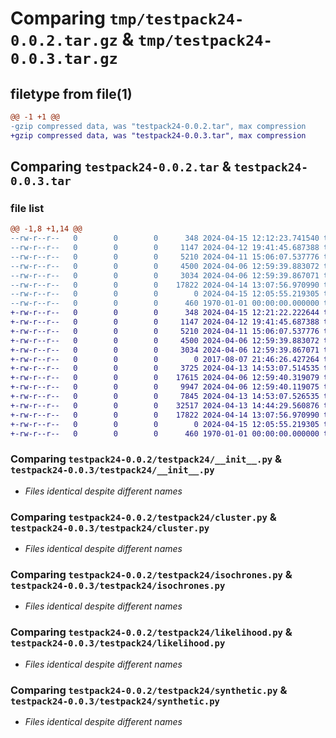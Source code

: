 # Comparing `tmp/testpack24-0.0.2.tar.gz` & `tmp/testpack24-0.0.3.tar.gz`

## filetype from file(1)

```diff
@@ -1 +1 @@
-gzip compressed data, was "testpack24-0.0.2.tar", max compression
+gzip compressed data, was "testpack24-0.0.3.tar", max compression
```

## Comparing `testpack24-0.0.2.tar` & `testpack24-0.0.3.tar`

### file list

```diff
@@ -1,8 +1,14 @@
--rw-r--r--   0        0        0      348 2024-04-15 12:12:23.741540 testpack24-0.0.2/pyproject.toml
--rw-r--r--   0        0        0     1147 2024-04-12 19:41:45.687388 testpack24-0.0.2/testpack24/__init__.py
--rw-r--r--   0        0        0     5210 2024-04-11 15:06:07.537776 testpack24-0.0.2/testpack24/cluster.py
--rw-r--r--   0        0        0     4500 2024-04-06 12:59:39.883072 testpack24-0.0.2/testpack24/isochrones.py
--rw-r--r--   0        0        0     3034 2024-04-06 12:59:39.867071 testpack24-0.0.2/testpack24/likelihood.py
--rw-r--r--   0        0        0    17822 2024-04-14 13:07:56.970990 testpack24-0.0.2/testpack24/synthetic.py
--rw-r--r--   0        0        0        0 2024-04-15 12:05:55.219305 testpack24-0.0.2/testpack24/test_module.py~
--rw-r--r--   0        0        0      460 1970-01-01 00:00:00.000000 testpack24-0.0.2/PKG-INFO
+-rw-r--r--   0        0        0      348 2024-04-15 12:21:22.222644 testpack24-0.0.3/pyproject.toml
+-rw-r--r--   0        0        0     1147 2024-04-12 19:41:45.687388 testpack24-0.0.3/testpack24/__init__.py
+-rw-r--r--   0        0        0     5210 2024-04-11 15:06:07.537776 testpack24-0.0.3/testpack24/cluster.py
+-rw-r--r--   0        0        0     4500 2024-04-06 12:59:39.883072 testpack24-0.0.3/testpack24/isochrones.py
+-rw-r--r--   0        0        0     3034 2024-04-06 12:59:39.867071 testpack24-0.0.3/testpack24/likelihood.py
+-rw-r--r--   0        0        0        0 2017-08-07 21:46:26.427264 testpack24-0.0.3/testpack24/modules/__init__.py
+-rw-r--r--   0        0        0     3725 2024-04-13 14:53:07.514535 testpack24-0.0.3/testpack24/modules/imfs.py
+-rw-r--r--   0        0        0    17615 2024-04-06 12:59:40.319079 testpack24-0.0.3/testpack24/modules/isochrones_priv.py
+-rw-r--r--   0        0        0     9947 2024-04-06 12:59:40.119075 testpack24-0.0.3/testpack24/modules/likelihood_priv.py
+-rw-r--r--   0        0        0     7845 2024-04-13 14:53:07.526535 testpack24-0.0.3/testpack24/modules/mass_binary.py
+-rw-r--r--   0        0        0    32517 2024-04-13 14:44:29.560876 testpack24-0.0.3/testpack24/modules/synth_cluster_priv.py
+-rw-r--r--   0        0        0    17822 2024-04-14 13:07:56.970990 testpack24-0.0.3/testpack24/synthetic.py
+-rw-r--r--   0        0        0        0 2024-04-15 12:05:55.219305 testpack24-0.0.3/testpack24/test_module.py~
+-rw-r--r--   0        0        0      460 1970-01-01 00:00:00.000000 testpack24-0.0.3/PKG-INFO
```

### Comparing `testpack24-0.0.2/testpack24/__init__.py` & `testpack24-0.0.3/testpack24/__init__.py`

 * *Files identical despite different names*

### Comparing `testpack24-0.0.2/testpack24/cluster.py` & `testpack24-0.0.3/testpack24/cluster.py`

 * *Files identical despite different names*

### Comparing `testpack24-0.0.2/testpack24/isochrones.py` & `testpack24-0.0.3/testpack24/isochrones.py`

 * *Files identical despite different names*

### Comparing `testpack24-0.0.2/testpack24/likelihood.py` & `testpack24-0.0.3/testpack24/likelihood.py`

 * *Files identical despite different names*

### Comparing `testpack24-0.0.2/testpack24/synthetic.py` & `testpack24-0.0.3/testpack24/synthetic.py`

 * *Files identical despite different names*

